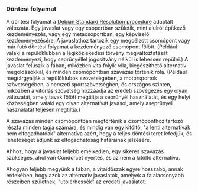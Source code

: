 ### Döntési folyamat

A döntési folyamat a [Debian Standard Resolution procedure](https://www.debian.org/vote/howto_follow) adaptált változata. Egy javaslat vagy egy csoportban születik, mint alulról építkező kezdeményezés, vagy egy metacsoportban, egy képviselő kezdeményezésére. A javaslathoz tartozik egy megcélzott csomópont vagy már futó döntési folyamat a kezdeményező csomópont fölött. \(Például valaki a repülőklubban a légiközlekedési törvény megváltoztatását kezdeményezi, hogy seprűnyéllel jogosítvány nélkül is lehessen repülni.\) A javaslat felúszik a fában, miközben vita folyik róla, kiegészíthető alternatív megoldásokkal, és minden csomópontban szavazás történik róla. \(Például megtárgyalják a repülőklubok szövetségében, a motorsportok szövetségében, a nemzeti sportszövetségben, és országos szinten, miközben a vitorlás szövetség hozzáadja az eredeti szövegezés egy olyan változatát, amely tavak fölött megtiltja a seprűnyél használatát, és egy helyi közösségben valaki egy olyan alternatívát javasol, amely aseprűnyél használatát teljesen megtiltja.\)

A szavazás minden csomópontban megtörténik a csomóponthoz tartozó részfa minden tagja számára, és mindig van egy kitöltő, "a lenti alternatívák nem elfogadhatóak"  alternatíva azért, hogy a teljes döntési teret lefedjük, és lehetőséget adjunk az elfogadhatóság határainak jelzésére.

Ahhoz, hogy a javaslat feljebb emelkedjen, egy sikeres szavazás szükséges, ahol van Condorcet nyertes, és az nem a kitöltő alternatíva.

Ahogyan feljebb megyünk a fában, a vitaidőszak egyre hosszabb, annak érdekében, hogy azok az alternatív javaslatok, amelyek a fa alacsonyabb részeiben születnek, "utolérhessék" az eredeti javaslatot.


